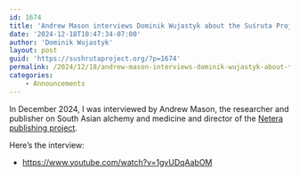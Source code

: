 ```yaml
---
id: 1674
title: 'Andrew Mason interviews Dominik Wujastyk about the Suśruta Project'
date: '2024-12-18T10:47:34-07:00'
author: 'Dominik Wujastyk'
layout: post
guid: 'https://sushrutaproject.org/?p=1674'
permalink: /2024/12/18/andrew-mason-interviews-dominik-wujastyk-about-the-susruta-project/
categories:
    - Announcements
---
```


In December 2024, I was interviewed by Andrew Mason, the researcher and publisher on South Asian alchemy and medicine and director of the [Netera publishing project](https://www.neterapublishing.com/).

Here’s the interview:

- <https://www.youtube.com/watch?v=1gvUDqAabOM>